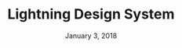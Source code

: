 ---
layout: post
date: January 3, 2018
title: Lightning Design System
company: Salesforce
link: https://www.lightningdesignsystem.com/
image: /images/lightning.jpg
description: The Lightning Design System enables you to build rich enterprise experiences and custom applications with the patterns and established best practices that are native to Salesforce.

---